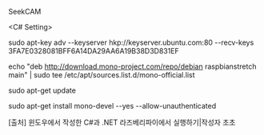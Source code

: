 SeekCAM


<C# Setting>


sudo apt-key adv --keyserver hkp://keyserver.ubuntu.com:80 --recv-keys 3FA7E0328081BFF6A14DA29AA6A19B38D3D831EF

echo "deb http://download.mono-project.com/repo/debian raspbianstretch main" | sudo tee /etc/apt/sources.list.d/mono-official.list

sudo apt-get update

sudo apt-get install mono-devel --yes --allow-unauthenticated

[출처] 윈도우에서 작성한 C#과 .NET 라즈베리파이에서 실행하기|작성자 초초
